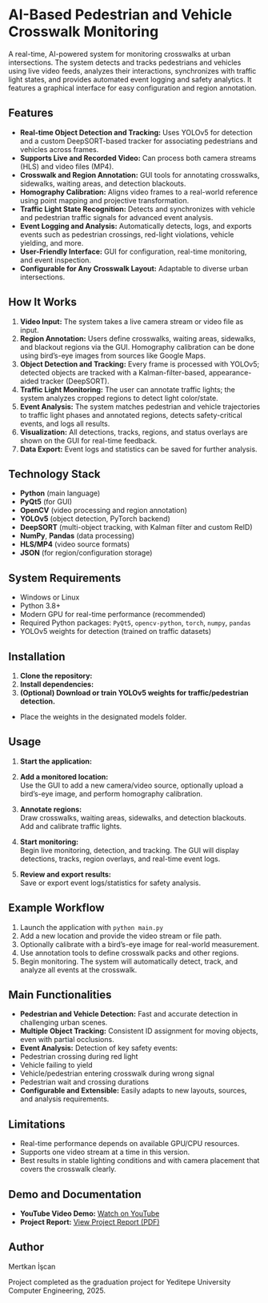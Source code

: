 # AI-Based Pedestrian and Vehicle Crosswalk Monitoring

A real-time, AI-powered system for monitoring crosswalks at urban intersections. The system detects and tracks pedestrians and vehicles using live video feeds, analyzes their interactions, synchronizes with traffic light states, and provides automated event logging and safety analytics. It features a graphical interface for easy configuration and region annotation.

## Features

- **Real-time Object Detection and Tracking:** Uses YOLOv5 for detection and a custom DeepSORT-based tracker for associating pedestrians and vehicles across frames.
- **Supports Live and Recorded Video:** Can process both camera streams (HLS) and video files (MP4).
- **Crosswalk and Region Annotation:** GUI tools for annotating crosswalks, sidewalks, waiting areas, and detection blackouts.
- **Homography Calibration:** Aligns video frames to a real-world reference using point mapping and projective transformation.
- **Traffic Light State Recognition:** Detects and synchronizes with vehicle and pedestrian traffic signals for advanced event analysis.
- **Event Logging and Analysis:** Automatically detects, logs, and exports events such as pedestrian crossings, red-light violations, vehicle yielding, and more.
- **User-Friendly Interface:** GUI for configuration, real-time monitoring, and event inspection.
- **Configurable for Any Crosswalk Layout:** Adaptable to diverse urban intersections.

## How It Works

1. **Video Input:** The system takes a live camera stream or video file as input.
2. **Region Annotation:** Users define crosswalks, waiting areas, sidewalks, and blackout regions via the GUI. Homography calibration can be done using bird’s-eye images from sources like Google Maps.
3. **Object Detection and Tracking:** Every frame is processed with YOLOv5; detected objects are tracked with a Kalman-filter-based, appearance-aided tracker (DeepSORT).
4. **Traffic Light Monitoring:** The user can annotate traffic lights; the system analyzes cropped regions to detect light color/state.
5. **Event Analysis:** The system matches pedestrian and vehicle trajectories to traffic light phases and annotated regions, detects safety-critical events, and logs all results.
6. **Visualization:** All detections, tracks, regions, and status overlays are shown on the GUI for real-time feedback.
7. **Data Export:** Event logs and statistics can be saved for further analysis.

## Technology Stack

- **Python** (main language)
- **PyQt5** (for GUI)
- **OpenCV** (video processing and region annotation)
- **YOLOv5** (object detection, PyTorch backend)
- **DeepSORT** (multi-object tracking, with Kalman filter and custom ReID)
- **NumPy**, **Pandas** (data processing)
- **HLS/MP4** (video source formats)
- **JSON** (for region/configuration storage)

## System Requirements

- Windows or Linux
- Python 3.8+
- Modern GPU for real-time performance (recommended)
- Required Python packages: `PyQt5`, `opencv-python`, `torch`, `numpy`, `pandas`
- YOLOv5 weights for detection (trained on traffic datasets)

## Installation

1. **Clone the repository:**
2. **Install dependencies:**
3. **(Optional) Download or train YOLOv5 weights for traffic/pedestrian detection.**
- Place the weights in the designated models folder.

## Usage

1. **Start the application:**
2. **Add a monitored location:**  
Use the GUI to add a new camera/video source, optionally upload a bird’s-eye image, and perform homography calibration.

3. **Annotate regions:**  
Draw crosswalks, waiting areas, sidewalks, and detection blackouts. Add and calibrate traffic lights.

4. **Start monitoring:**  
Begin live monitoring, detection, and tracking. The GUI will display detections, tracks, region overlays, and real-time event logs.

5. **Review and export results:**  
Save or export event logs/statistics for safety analysis.

## Example Workflow

1. Launch the application with `python main.py`
2. Add a new location and provide the video stream or file path.
3. Optionally calibrate with a bird’s-eye image for real-world measurement.
4. Use annotation tools to define crosswalk packs and other regions.
5. Begin monitoring. The system will automatically detect, track, and analyze all events at the crosswalk.

## Main Functionalities

- **Pedestrian and Vehicle Detection:** Fast and accurate detection in challenging urban scenes.
- **Multiple Object Tracking:** Consistent ID assignment for moving objects, even with partial occlusions.
- **Event Analysis:** Detection of key safety events:
 - Pedestrian crossing during red light
 - Vehicle failing to yield
 - Vehicle/pedestrian entering crosswalk during wrong signal
 - Pedestrian wait and crossing durations
- **Configurable and Extensible:** Easily adapts to new layouts, sources, and analysis requirements.

## Limitations

- Real-time performance depends on available GPU/CPU resources.
- Supports one video stream at a time in this version.
- Best results in stable lighting conditions and with camera placement that covers the crosswalk clearly.

## Demo and Documentation

- **YouTube Video Demo:** [Watch on YouTube]([https://lnkd.in/dSYrW4_d](https://www.youtube.com/watch?v=OXApLUkpCKs&t=1s&ab_channel=Mertkan%C4%B0%C5%9Fcan&themeRefresh=1))
- **Project Report:** [View Project Report (PDF)]([https://lnkd.in/dhxnGaB9](https://drive.google.com/file/d/16o8PjLWfgXzxAcEgbnVTTy10vbQxEkMz/view?pli=1))

## Author

Mertkan İşcan

Project completed as the graduation project for Yeditepe University Computer Engineering, 2025.
